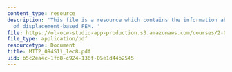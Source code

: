 ```yaml
---
content_type: resource
description: 'This file is a resource which contains the information about convergence
  of displacement-based FEM. '
file: https://ol-ocw-studio-app-production.s3.amazonaws.com/courses/2-094-finite-element-analysis-of-solids-and-fluids-ii-spring-2011/b5c2ea4c1fd8c924136f05e1d44b2545_MIT2_094S11_lec8.pdf
file_type: application/pdf
resourcetype: Document
title: MIT2_094S11_lec8.pdf
uid: b5c2ea4c-1fd8-c924-136f-05e1d44b2545
---
```

